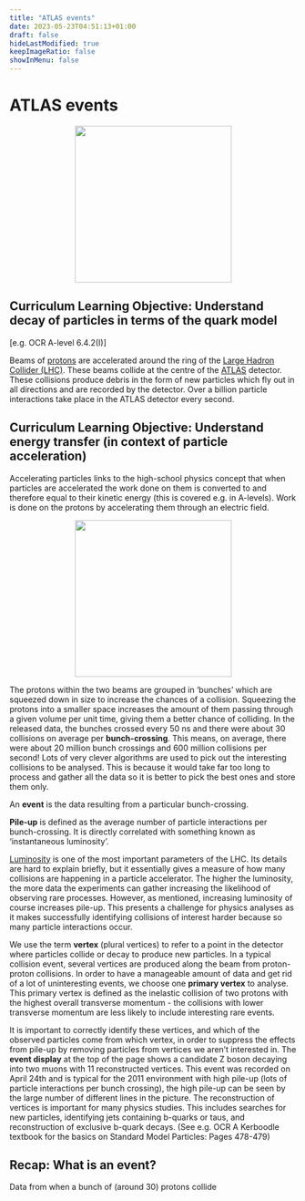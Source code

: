 ```yaml
---
title: "ATLAS events"
date: 2023-05-23T04:51:13+01:00
draft: false
hideLastModified: true
keepImageRatio: false
showInMenu: false
---
```


# ATLAS events

<CENTER>
<img src="pictures/zpileup_alltracks.png" width="275" />
</CENTER>

## Curriculum Learning Objective: Understand decay of particles in terms of the quark model

[e.g. OCR A-level 6.4.2(I)]

Beams of [protons](https://en.wikipedia.org/wiki/Proton) are accelerated around the ring of the [Large Hadron Collider (LHC)](http://home.cern/topics/large-hadron-collider). These beams collide at the centre of the [ATLAS](https://home.cern/science/experiments/atlas) detector. These collisions produce debris in the form of new particles which fly out in all directions and are recorded by the detector. Over a billion particle interactions take place in the ATLAS detector every second. 

## Curriculum Learning Objective: Understand energy transfer (in context of particle acceleration)

Accelerating particles links to the high-school physics concept that when particles are accelerated the work done on them is converted to and therefore equal to their kinetic energy (this is covered e.g. in A-levels). Work is done on the protons by accelerating them through an electric field.
<CENTER>
<img src="pictures/electrode.png" width="275" />
</CENTER>

The protons within the two beams are grouped in ‘bunches’ which are squeezed down in size to increase the chances of a collision. Squeezing the protons into a smaller space increases the amount of them passing through a given volume per unit time, giving them a better chance of colliding. In the released data, the bunches crossed every 50 ns and there were about 30 collisions on average per **bunch-crossing**. This means, on average, there were about 20 million bunch crossings and 600 million collisions per second! Lots of very clever algorithms are used to pick out the interesting collisions to be analysed. This is because it would take far too long to process and gather all the data so it is better to pick the best ones and store them only.
 
An **event** is the data resulting from a particular bunch-crossing. 
 
**Pile-up** is defined as the average number of particle interactions per bunch-crossing. It is directly correlated with something known as ‘instantaneous luminosity’. 
 
[Luminosity](https://home.cern/news/opinion/cern/luminosity-why-dont-we-just-say-collision-rate) is one of the most important parameters of the LHC. Its details are hard to explain briefly, but it essentially gives a measure of how many collisions are happening in a particle accelerator. The higher the luminosity, the more data the experiments can gather increasing the likelihood of observing rare processes. However, as mentioned, increasing luminosity of course increases pile-up. This presents a challenge for physics analyses as it makes successfully identifying collisions of interest harder because so many particle interactions occur.  
 
We use the term **vertex** (plural vertices) to refer to a point in the detector where particles collide or decay to produce new particles. In a typical collision event, several vertices are produced along the beam from proton-proton collisions. In order to have a manageable amount of data and get rid of a lot of uninteresting events, we choose one **primary vertex** to analyse. This primary vertex is defined as the inelastic collision of two protons with the highest overall transverse momentum - the collisions with lower transverse momentum are less likely to include interesting rare events. 

It is important to correctly identify these vertices, and which of the observed particles come from which vertex, in order to suppress the effects from pile-up by removing particles from vertices we aren’t interested in.
The **event display** at the top of the page shows a candidate Z boson decaying into two muons with 11 reconstructed vertices. This event was recorded on April 24th and is typical for the 2011 environment with high pile-up (lots of particle interactions per bunch crossing), the high pile-up can be seen by the large number of different lines in the picture. 
The reconstruction of vertices is important for many physics studies. This includes searches for new particles, identifying jets containing b-quarks or taus, and reconstruction of exclusive b-quark decays. (See e.g. OCR A Kerboodle textbook for the basics on Standard Model Particles: Pages 478-479)

## Recap: What is an event?

Data from when a bunch of (around 30) protons collide
